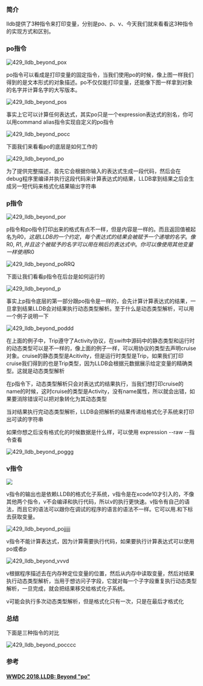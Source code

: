 ### 简介

lldb提供了3种指令来打印变量，分别是po、p、v、今天我们就来看看这3种指令的实现方式和区别。

### po指令

![429_lldb_beyond_pox](/Users/liyuzhu/Desktop/429_lldb_beyond_pox.jpg)

po指令可以看成是打印变量的固定指令，当我们使用po的时候，像上图一样我们得到的是文本形式的对象描述。po不仅仅能打印变量，还能像下图一样拿到对象的名字并计算名字的大写版本。

![429_lldb_beyond_pos](/Users/liyuzhu/Desktop/429_lldb_beyond_pos.jpg)

事实上它可以计算任何表达式，其实po只是一个expression表达式的别名，你可以用command alias指令实现自定义的po指令

![429_lldb_beyond_pocc](/Users/liyuzhu/Desktop/429_lldb_beyond_pocc.jpg)

下面我们来看看po的底层是如何工作的

![429_lldb_beyond_po](/Users/liyuzhu/Desktop/429_lldb_beyond_po.jpg)

为了提供完整描述，首先它会根据你输入的表达式生成一段代码，然后会在debug程序里编译并执行这段代码来计算表达式的结果，LLDB拿到结果之后会生成另一短代码来格式化结果输出字符串

### p指令



![429_lldb_beyond_por](/Users/liyuzhu/Desktop/429_lldb_beyond_por.jpg)

p指令和po指令打印出来的格式有点不一样，但是内容是一样的。而且返回值被起名为$R0，这是LLDB的一个约定，每个表达式的结果会被赋予一个递增的名字。像$R0, $R1,并且这个被赋予的名字可以用在稍后的表达式中。你可以像使用其他变量一样使用$R0

![429_lldb_beyond_poRRQ](/Users/liyuzhu/Desktop/429_lldb_beyond_poRRQ.jpg)

下面让我们看看p指令在后台是如何运行的

![429_lldb_beyond_p](/Users/liyuzhu/Desktop/429_lldb_beyond_p.jpg)

事实上p指令底层的第一部分跟po指令是一样的，会先计算计算表达式的结果，一旦拿到结果LLDB会对结果执行动态类型解析。至于什么是动态类型解析，可以用一个例子说明一下

![429_lldb_beyond_poddd](/Users/liyuzhu/Desktop/429_lldb_beyond_poddd.jpg)

在上面的例子中，Trip遵守了Activity协议，在swift中源码中的静态类型和运行时的动态类型可以是不一样的，像上面的例子一样，可以用协议的类型去声明cruise对象。cruise的静态类型是Acitivity，但是运行时类型是Trip，如果我们打印cruise我们得到的也是Trip类型，因为LLDB会根据元数据展示给定变量的精确类型。这就是动态类型解析

在p指令下，动态类型解析只会对表达式的结果执行，当我们想打印cruise的name的时候，这时cruise的类型是Activity，没有name属性，所以就会出错，如果要消除错误可以把对象转化为其动态类型

当对结果执行完动态类型解析，LLDB会把解析的结果传递给格式化子系统来打印出可读的字符串

如果你想之后没有格式化的时候数据是什么样，可以使用 expression --raw --指令查看

![429_lldb_beyond_poggg](/Users/liyuzhu/Desktop/429_lldb_beyond_poggg.jpg)

### v指令

![](/Users/liyuzhu/Desktop/429_lldb_beyond_vvvv.jpg)



v指令的输出也是依赖LLDB的格式化子系统，v指令是在xcode10才引入的，不像其他两个指令，v不会编译和执行代码，所以v的执行更快速。v指令有自己的语法，而且它的语法可以跟你在调试的程序的语言的语法不一样。它可以用.和下标去获取变量。

![429_lldb_beyond_pojjjjj](/Users/liyuzhu/Desktop/429_lldb_beyond_pojjjjj.jpg)

v指令不能计算表达式，因为计算需要执行代码，如果要执行计算表达式可以使用po或者p

![429_lldb_beyond_vvvd](/Users/liyuzhu/Desktop/429_lldb_beyond_vvvd.jpg)

v根据程序描述去在内存种定位变量的位置，然后从内存中读取变量，然后对结果执行动态类型解析，当用于想访问子字段，它就对每一个子字段重复执行动态类型解析，一旦完成，就会把结果移交给格式化子系统。

v可能会执行多次动态类型解析，但是格式化只有一次，只是在最后才格式化

### 总结

下面是三种指令的对比

![429_lldb_beyond_pocccc](/Users/liyuzhu/Desktop/429_lldb_beyond_pocccc.jpg)

### 参考

#### [WWDC 2018.LLDB: Beyond "po"](https://developer.apple.com/videos/play/wwdc2019/429/)







